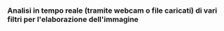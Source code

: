 ### Analisi in tempo reale (tramite webcam o file caricati) di vari filtri per l'elaborazione dell'immagine
